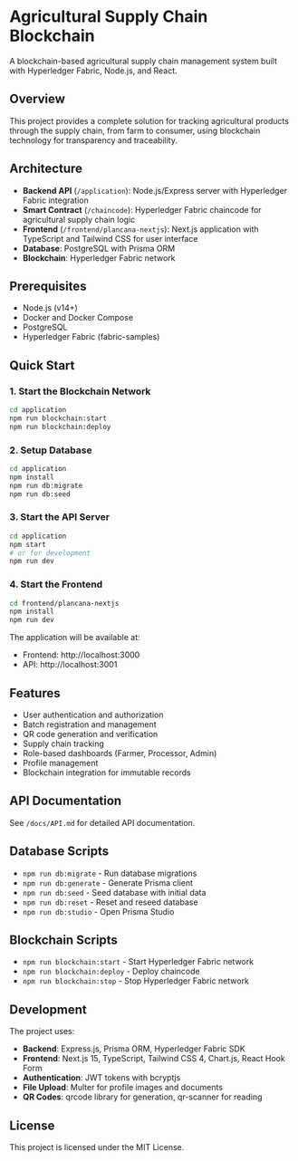 # Agricultural Supply Chain Blockchain

A blockchain-based agricultural supply chain management system built with Hyperledger Fabric, Node.js, and React.

## Overview

This project provides a complete solution for tracking agricultural products through the supply chain, from farm to consumer, using blockchain technology for transparency and traceability.

## Architecture

- **Backend API** (`/application`): Node.js/Express server with Hyperledger Fabric integration
- **Smart Contract** (`/chaincode`): Hyperledger Fabric chaincode for agricultural supply chain logic
- **Frontend** (`/frontend/plancana-nextjs`): Next.js application with TypeScript and Tailwind CSS for user interface
- **Database**: PostgreSQL with Prisma ORM
- **Blockchain**: Hyperledger Fabric network

## Prerequisites

- Node.js (v14+)
- Docker and Docker Compose
- PostgreSQL
- Hyperledger Fabric (fabric-samples)

## Quick Start

### 1. Start the Blockchain Network

```bash
cd application
npm run blockchain:start
npm run blockchain:deploy
```

### 2. Setup Database

```bash
cd application
npm install
npm run db:migrate
npm run db:seed
```

### 3. Start the API Server

```bash
cd application
npm start
# or for development
npm run dev
```

### 4. Start the Frontend

```bash
cd frontend/plancana-nextjs
npm install
npm run dev
```

The application will be available at:
- Frontend: http://localhost:3000
- API: http://localhost:3001

## Features

- User authentication and authorization
- Batch registration and management
- QR code generation and verification
- Supply chain tracking
- Role-based dashboards (Farmer, Processor, Admin)
- Profile management
- Blockchain integration for immutable records

## API Documentation

See `/docs/API.md` for detailed API documentation.

## Database Scripts

- `npm run db:migrate` - Run database migrations
- `npm run db:generate` - Generate Prisma client
- `npm run db:seed` - Seed database with initial data
- `npm run db:reset` - Reset and reseed database
- `npm run db:studio` - Open Prisma Studio

## Blockchain Scripts

- `npm run blockchain:start` - Start Hyperledger Fabric network
- `npm run blockchain:deploy` - Deploy chaincode
- `npm run blockchain:stop` - Stop Hyperledger Fabric network

## Development

The project uses:
- **Backend**: Express.js, Prisma ORM, Hyperledger Fabric SDK
- **Frontend**: Next.js 15, TypeScript, Tailwind CSS 4, Chart.js, React Hook Form
- **Authentication**: JWT tokens with bcryptjs
- **File Upload**: Multer for profile images and documents
- **QR Codes**: qrcode library for generation, qr-scanner for reading

## License

This project is licensed under the MIT License.